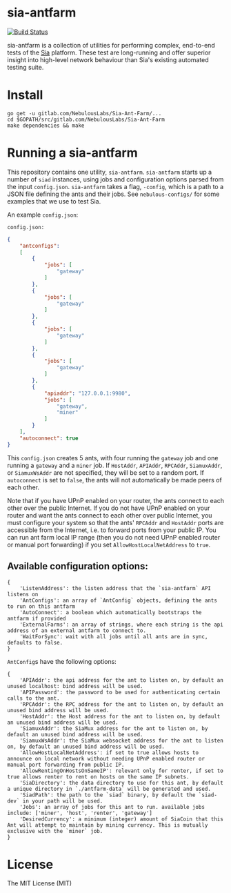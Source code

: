 # sia-antfarm
[![Build Status](https://travis-ci.org/NebulousLabs/Sia-Ant-Farm.svg?branch=travis)](https://travis-ci.org/NebulousLabs/Sia)

sia-antfarm is a collection of utilities for performing complex, end-to-end
tests of the [Sia](https://gitlab.com/NebulousLabs/Sia) platform.  These test
are long-running and offer superior insight into high-level network behaviour
than Sia's existing automated testing suite.

# Install

```shell
go get -u gitlab.com/NebulousLabs/Sia-Ant-Farm/...
cd $GOPATH/src/gitlab.com/NebulousLabs/Sia-Ant-Farm
make dependencies && make
```

# Running a sia-antfarm

This repository contains one utility, `sia-antfarm`. `sia-antfarm` starts up
a number of `siad` instances, using jobs and configuration options parsed from
the input `config.json`. `sia-antfarm` takes a flag, `-config`, which is a path
to a JSON file defining the ants and their jobs. See `nebulous-configs/` for
some examples that we use to test Sia.

An example `config.json`:

`config.json:`
```json
{
	"antconfigs": 
	[ 
		{
			"jobs": [
				"gateway"
			]
		},
		{
			"jobs": [
				"gateway"
			]
		},
		{
			"jobs": [
				"gateway"
			]
		},
		{
			"jobs": [
				"gateway"
			]
		},
		{
			"apiaddr": "127.0.0.1:9980",
			"jobs": [
				"gateway",
				"miner"
			]
		}
	],
	"autoconnect": true
}
```

This `config.json` creates 5 ants, with four running the `gateway` job and one
running a `gateway` and a `miner` job.  If `HostAddr`, `APIAddr`, `RPCAddr`,
`SiamuxAddr`, or `SiamuxWsAddr` are not specified, they will be set to a random
port. If `autoconnect` is set to `false`, the ants will not automatically be
made peers of each other.

Note that if you have UPnP enabled on your router, the ants connect to each
other over the public Internet. If you do not have UPnP enabled on your router
and want the ants connect to each other over public Internet, you must
configure your system so that the ants' `RPCAddr` and `HostAddr` ports are
accessible from the Internet, i.e. to forward ports from your public IP. You
can run ant farm local IP range (then you do not need UPnP enabled router or
manual port forwarding) if you set `AllowHostLocalNetAddress` to `true`.

## Available configuration options:

```
{
	'ListenAddress': the listen address that the `sia-antfarm` API listens on
	'AntConfigs': an array of `AntConfig` objects, defining the ants to run on this antfarm
	'AutoConnect': a boolean which automatically bootstraps the antfarm if provided
	'ExternalFarms': an array of strings, where each string is the api address of an external antfarm to connect to.
	'WaitForSync': wait with all jobs until all ants are in sync, defaults to false.
}
```

`AntConfig`s have the following options:
```
{
	'APIAddr': the api address for the ant to listen on, by default an unused localhost: bind address will be used.
	'APIPassword': the password to be used for authenticating certain calls to the ant.
	'RPCAddr': the RPC address for the ant to listen on, by default an unused bind address will be used.
	'HostAddr': the Host address for the ant to listen on, by default an unused bind address will be used.
	'SiamuxAddr': the SiaMux address for the ant to listen on, by default an unused bind address will be used.
	'SiamuxWsAddr': the SiaMux websocket address for the ant to listen on, by default an unused bind address will be used.
	'AllowHostLocalNetAddress': if set to true allows hosts to announce on local network without needing UPnP enabled router or manual port forwarding from public IP.
	'AllowRentingOnHostsOnSameIP': relevant only for renter, if set to true allows renter to rent on hosts on the same IP subnets.
	'SiaDirectory': the data directory to use for this ant, by default a unique directory in `./antfarm-data` will be generated and used.
	'SiadPath': the path to the `siad` binary, by default the `siad-dev` in your path will be used.
	'Jobs': an array of jobs for this ant to run. available jobs include: ['miner', 'host', 'renter', 'gateway']
	'DesiredCurrency': a minimum (integer) amount of SiaCoin that this Ant will attempt to maintain by mining currency. This is mutually exclusive with the `miner` job.
}
```

# License

The MIT License (MIT)

